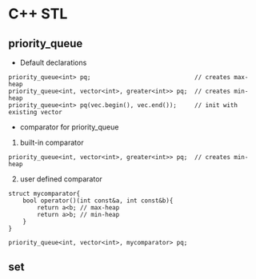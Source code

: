 # C++ STL

## priority_queue

- Default declarations

```
priority_queue<int> pq;                             // creates max-heap
priority_queue<int, vector<int>, greater<int>> pq;  // creates min-heap
priority_queue<int> pq(vec.begin(), vec.end());     // init with existing vector
```

- comparator for priority_queue

1. built-in comparator

```
priority_queue<int, vector<int>, greater<int>> pq;  // creates min-heap
```

2. user defined comparator

```
struct mycomparator{
    bool operator()(int const&a, int const&b){
        return a<b; // max-heap
        return a>b; // min-heap
    }
}

priority_queue<int, vector<int>, mycomparator> pq;
```

## set
